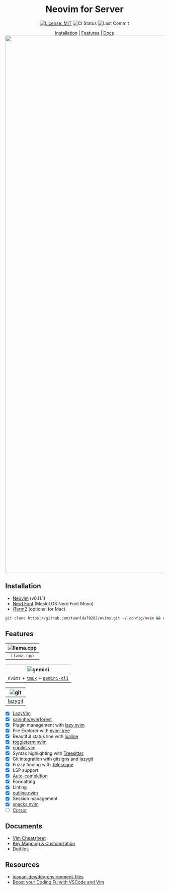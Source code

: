 <div align="center">

# Neovim for Server

<p>
    <a href="https://opensource.org/licenses/MIT"><img src="https://img.shields.io/badge/License-MIT-lightgrey.svg" alt="License: MIT"></a>
    <img src="https://img.shields.io/github/actions/workflow/status/tuanlda78202/nvims/ci.yaml?branch=main&label=ci&logo=github" alt="CI Status">
    <img src="https://img.shields.io/github/last-commit/tuanlda78202/nvims?branch=main&label=commit" alt="Last Commit">
</p>

[Installation](#installation) | [Features](#features) | [Docs](#documents)
<img width="1710" alt="image" src="https://github.com/user-attachments/assets/d3b42684-ddbe-44b4-9a0b-4f77dd612d8f" />

</div>

## Installation

* [Neovim](https://github.com/neovim/neovim/blob/master/INSTALL.md) (v0.11.1)
* [Nerd Font](https://github.com/ryanoasis/nerd-fonts) (MesloLGS Nerd Font Mono)
* [iTerm2](https://iterm2.com/) (optional for Mac)

```bash
git clone https://github.com/tuanlda78202/nvims.git ~/.config/nvim && nvim
```

## Features

| ![llama.cpp](https://github.com/user-attachments/assets/5bba23a0-d47b-4e98-991f-60cd62cb779d) |
|:--:|
| `llama.cpp` |

| ![gemini](https://github.com/user-attachments/assets/1e54a731-4afe-419c-a3de-7cfc2090f0f0) |
|:--:|
|  `nvims` + [`tmux`](https://github.com/tmux/tmux/wiki) + [`gemini-cli`](https://github.com/google-gemini/gemini-cli)|

| ![git](https://github.com/user-attachments/assets/fc7d716f-cf5c-4135-8f2c-7498865f4885) |
|:--:|
| [lazygit](https://github.com/jesseduffield/lazygit) |

- [x] [LazyVim](https://github.com/LazyVim/LazyVim)
- [x] [sainnhe/everforest](https://github.com/sainnhe/everforest)
- [x] Plugin management with [lazy.nvim](https://github.com/folke/lazy.nvim)
- [x] File Explorer with [nvim-tree](https://github.com/nvim-tree/nvim-tree.lua)
- [x] Beautiful status line with [lualine](https://github.com/nvim-lualine/lualine.nvim)
- [x] [toggleterm.nvim](https://github.com/akinsho/toggleterm.nvim)
- [x] [copilot.vim](https://github.com/github/copilot.vim)
- [x] Syntax highlighting with [Treesitter](https://github.com/nvim-treesitter/nvim-treesitter)
- [x] Git integration with [gitsigns](https://github.com/lewis6991/gitsigns.nvim) and [lazygit](https://github.com/kdheepak/lazygit.nvim)
- [x] Fuzzy finding with [Telescope](https://github.com/nvim-telescope/telescope.nvim)
- [x] LSP support
- [x] [Auto-completion](https://github.com/hrsh7th/nvim-cmp)
- [x] Formatting
- [x] Linting
- [x] [outline.nvim](https://github.com/hedyhli/outline.nvim)
- [x] Session management
- [x] [snacks.nvim](https://github.com/folke/snacks.nvim/tree/main)
- [ ] [Cursor](https://github.com/yetone/avante.nvim)

## Documents

* [Vim Cheatsheet](docs/vim.md)
* [Key Mapping & Customization](docs/keymapping.md)
* [Dotfiles](docs/dotfiles.md)

## Resources

* [josean-dev/dev-environment-files](https://github.com/josean-dev/dev-environment-files)
* [Boost your Coding Fu with VSCode and Vim](https://www.barbarianmeetscoding.com/boost-your-coding-fu-with-vscode-and-vim/)
